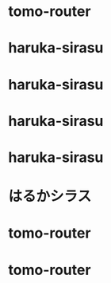 # tomo-router
# haruka-sirasu
# haruka-sirasu
# haruka-sirasu
# haruka-sirasu
# はるかシラス
# tomo-router
# tomo-router
